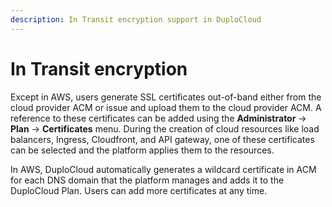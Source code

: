 ```yaml
---
description: In Transit encryption support in DuploCloud
---
```


# In Transit encryption

Except in AWS, users generate SSL certificates out-of-band either from the cloud provider ACM or issue and upload them to the cloud provider ACM. A reference to these certificates can be added using the **Administrator** -> **Plan** -> **Certificates** menu. During the creation of cloud resources like load balancers, Ingress, Cloudfront, and API gateway, one of these certificates can be selected and the platform applies them to the resources.

In AWS, DuploCloud automatically generates a wildcard certificate in ACM for each DNS domain that the platform manages and adds it to the DuploCloud Plan. Users can add more certificates at any time.

